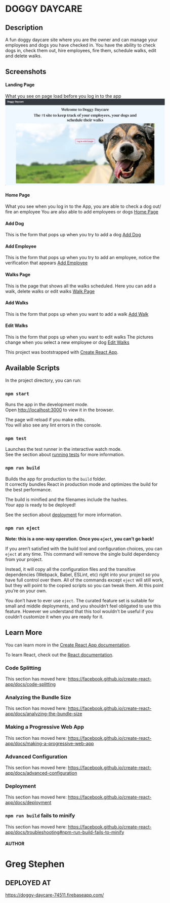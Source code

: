 # DOGGY DAYCARE

## Description
A fun doggy daycare site where you are the owner and can manage your employees and dogs you have checked in.
You have the ability to check dogs in, check them out, hire employees, fire them, schedule walks, edit and delete walks.

## Screenshots

#### Landing Page
What you see on page load before you log in to the app
![Landing Page](./assets/screenshots/landing_page.png)

#### Home Page
What you see when you log in to the App, you are able to check a dog out/ fire an employee
You are also able to add employees or dogs
[Home Page](./assets/screenshots/home_page.png)

#### Add Dog
This is the form that pops up when you try to add a dog
[Add Dog](./assets/screenshots/add_dog.png)

#### Add Employee
This is the form that pops up when you try to add an employee, notice the verification that appears
[Add Employee](./assets/screenshots/add_employee.png)

#### Walks Page
This is the page that shows all the walks scheduled.
Here you can add a walk, delete walks or edit walks
[Walk Page](./assets/screenshots/walk_page.png)

#### Add Walks
This is the form that pops up when you want to add a walk
[Add Walk](./assets/screenshots/add_walk.png)

#### Edit Walks
This is the form that pops up when you want to edit walks
The pictures change when you select a new employee or dog
[Edit Walks](./assets/screenshots/edit_walk.png)


This project was bootstrapped with [Create React App](https://github.com/facebook/create-react-app).


## Available Scripts

In the project directory, you can run:

### `npm start`

Runs the app in the development mode.<br>
Open [http://localhost:3000](http://localhost:3000) to view it in the browser.

The page will reload if you make edits.<br>
You will also see any lint errors in the console.

### `npm test`

Launches the test runner in the interactive watch mode.<br>
See the section about [running tests](https://facebook.github.io/create-react-app/docs/running-tests) for more information.

### `npm run build`

Builds the app for production to the `build` folder.<br>
It correctly bundles React in production mode and optimizes the build for the best performance.

The build is minified and the filenames include the hashes.<br>
Your app is ready to be deployed!

See the section about [deployment](https://facebook.github.io/create-react-app/docs/deployment) for more information.

### `npm run eject`

**Note: this is a one-way operation. Once you `eject`, you can’t go back!**

If you aren’t satisfied with the build tool and configuration choices, you can `eject` at any time. This command will remove the single build dependency from your project.

Instead, it will copy all the configuration files and the transitive dependencies (Webpack, Babel, ESLint, etc) right into your project so you have full control over them. All of the commands except `eject` will still work, but they will point to the copied scripts so you can tweak them. At this point you’re on your own.

You don’t have to ever use `eject`. The curated feature set is suitable for small and middle deployments, and you shouldn’t feel obligated to use this feature. However we understand that this tool wouldn’t be useful if you couldn’t customize it when you are ready for it.

## Learn More

You can learn more in the [Create React App documentation](https://facebook.github.io/create-react-app/docs/getting-started).

To learn React, check out the [React documentation](https://reactjs.org/).

### Code Splitting

This section has moved here: https://facebook.github.io/create-react-app/docs/code-splitting

### Analyzing the Bundle Size

This section has moved here: https://facebook.github.io/create-react-app/docs/analyzing-the-bundle-size

### Making a Progressive Web App

This section has moved here: https://facebook.github.io/create-react-app/docs/making-a-progressive-web-app

### Advanced Configuration

This section has moved here: https://facebook.github.io/create-react-app/docs/advanced-configuration

### Deployment

This section has moved here: https://facebook.github.io/create-react-app/docs/deployment

### `npm run build` fails to minify

This section has moved here: https://facebook.github.io/create-react-app/docs/troubleshooting#npm-run-build-fails-to-minify


#### AUTHOR
# Greg Stephen

## DEPLOYED AT 
https://doggy-daycare-74511.firebaseapp.com/
